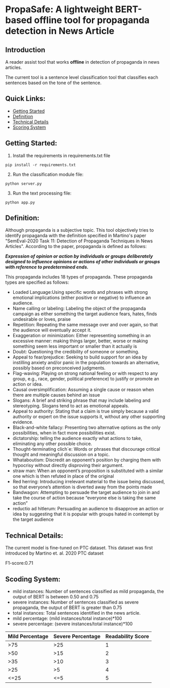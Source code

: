 
# PropaSafe: A lightweight BERT-based offline tool for propaganda detection in News Article

## Introduction

A reader assist tool that works **offline** in detection of propaganda in news articles. 

The current tool is a sentence level classification tool that classifies each sentences based on the tone of the sentence. 

## Quick Links:

* [Getting Started](#Getting-Stared)
* [Definition](#Definition)
* [Technical Details](#Technical-Details)
* [Scoring System](#Scoring-System)

## Getting Started:

1) Install the requirements in requirements.txt file

```
pip install -r requirements.txt
```

2) Run the classification module file:

```
python server.py
```

3) Run the text processing file:

```
python app.py
```

## Definition:

Although propaganda is a subjective topic. This tool objectively tries to identify propaganda with the definition specified in Martino's paper "SemEval-2020 Task 11: Detection of Propaganda Techniques in News Articles". According to the paper, propaganda is defined as follows:

***Expression of opinion or action by individuals or groups deliberately designed to
influence opinions or actions of other individuals or groups with reference to predetermined ends.***

This propaganda includes 18 types of propaganda. These propaganda types are specified as follows:

* Loaded Language:Using specific words and phrases with strong emotional implications (either positive or negative) to influence an audience.
* Name calling or labeling: Labeling the object of the propaganda campaign as either something the target audience fears, hates, finds undesirable or loves, praise
* Repetition: Repeating the same message over and over again, so that the audience will eventually accept it.
* Exaggeration or minimization: Either representing something in an excessive manner: making
things larger, better, worse or making something seem less important or smaller than it actually is 
* Doubt: Questioning the credibility of someone or something.
* Appeal to fear/prejudice: Seeking to build support for an idea by instilling anxiety and/or panic in
the population towards an alternative, possibly based on preconceived judgments.
* Flag-waving: Playing on strong national feeling or with respect to any group, e.g., race, gender,
political preference) to justify or promote an action or idea.
* Causal oversimplification: Assuming a single cause or reason when there are multiple causes behind
an issue
* Slogans: A brief and striking phrase that may include labeling and stereotyping. Slogans tend to act as emotional appeals.
* Appeal to authority: Stating that a claim is true simply because a valid authority or expert on the issue supports it, without any other supporting evidence.
* Black-and-white fallacy: Presenting two alternative options as the only possibilities, when in fact more possibilities exist.
* dictatorship: telling the audience
exactly what actions to take, eliminating any other possible choice.
* Thought-terminating clich´e: Words or phrases that discourage critical thought and meaningful discussion on a topic.
* Whataboutism: Discredit an opponent’s position by charging them with hypocrisy without directly disproving their argument.
* straw man: When an opponent’s proposition is substituted with a similar one which is then refuted in place of the original 
* Red herring: Introducing irrelevant material to the issue being discussed, so that everyone’s attention is diverted away from the points made 
* Bandwagon: Attempting to persuade the target audience to join in and take the
course of action because “everyone else is taking the same action”
* reductio ad hitlerum: Persuading an audience to disapprove an action or idea by suggesting that it is popular with groups hated in contempt by the target audience

## Technical Details:

The current model is fine-tuned on PTC dataset. This dataset was first introduced by Martino et. al. 2020 PTC dataset

F1-score:0.71

## Scoding System:

* mild instances: Number of sentences classified as mild propaganda, the output of BERT is between 0.50 and 0.75
* severe instances: Number of sentences classified as severe propaganda, the output of BERT is greater than 0.75
* total instances: Total sentences identified in the news article.
* mild percentage: (mild instances/total instance)\*100 
* severe percentage: (severe instances/total instance)\*100


| Mild Percentage  | Severe Percentage | Readability Score |
| ------------- | ------------- | ------------- |
| >75  | >25  |1|
| >50  | >15  |2|
| >35  | >10  |3|
| >25  | >5  |4|
| <=25  | <=5  |5|